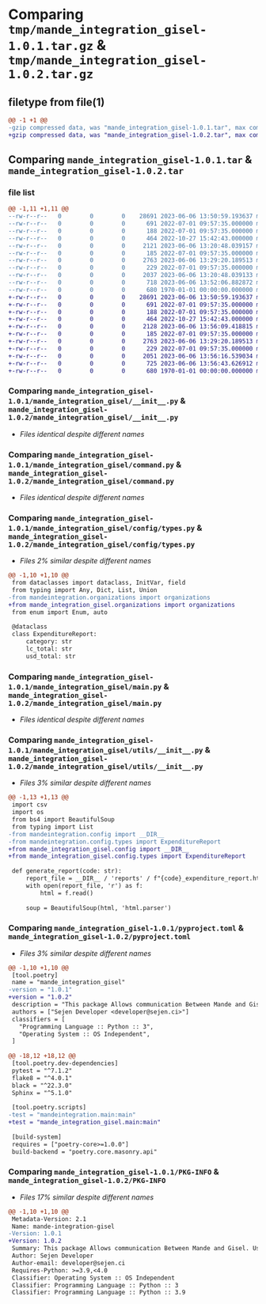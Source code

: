 # Comparing `tmp/mande_integration_gisel-1.0.1.tar.gz` & `tmp/mande_integration_gisel-1.0.2.tar.gz`

## filetype from file(1)

```diff
@@ -1 +1 @@
-gzip compressed data, was "mande_integration_gisel-1.0.1.tar", max compression
+gzip compressed data, was "mande_integration_gisel-1.0.2.tar", max compression
```

## Comparing `mande_integration_gisel-1.0.1.tar` & `mande_integration_gisel-1.0.2.tar`

### file list

```diff
@@ -1,11 +1,11 @@
--rw-r--r--   0        0        0    28691 2023-06-06 13:50:59.193637 mande_integration_gisel-1.0.1/mande_integration_gisel/__init__.py
--rw-r--r--   0        0        0      691 2022-07-01 09:57:35.000000 mande_integration_gisel-1.0.1/mande_integration_gisel/command.py
--rw-r--r--   0        0        0      188 2022-07-01 09:57:35.000000 mande_integration_gisel-1.0.1/mande_integration_gisel/config/__init__.py
--rw-r--r--   0        0        0      464 2022-10-27 15:42:43.000000 mande_integration_gisel-1.0.1/mande_integration_gisel/config/selectors.py
--rw-r--r--   0        0        0     2121 2023-06-06 13:20:48.039157 mande_integration_gisel-1.0.1/mande_integration_gisel/config/types.py
--rw-r--r--   0        0        0      185 2022-07-01 09:57:35.000000 mande_integration_gisel-1.0.1/mande_integration_gisel/config/variables.py
--rw-r--r--   0        0        0     2763 2023-06-06 13:29:20.189513 mande_integration_gisel-1.0.1/mande_integration_gisel/main.py
--rw-r--r--   0        0        0      229 2022-07-01 09:57:35.000000 mande_integration_gisel-1.0.1/mande_integration_gisel/organizations.py
--rw-r--r--   0        0        0     2037 2023-06-06 13:20:48.039133 mande_integration_gisel-1.0.1/mande_integration_gisel/utils/__init__.py
--rw-r--r--   0        0        0      718 2023-06-06 13:52:06.882872 mande_integration_gisel-1.0.1/pyproject.toml
--rw-r--r--   0        0        0      680 1970-01-01 00:00:00.000000 mande_integration_gisel-1.0.1/PKG-INFO
+-rw-r--r--   0        0        0    28691 2023-06-06 13:50:59.193637 mande_integration_gisel-1.0.2/mande_integration_gisel/__init__.py
+-rw-r--r--   0        0        0      691 2022-07-01 09:57:35.000000 mande_integration_gisel-1.0.2/mande_integration_gisel/command.py
+-rw-r--r--   0        0        0      188 2022-07-01 09:57:35.000000 mande_integration_gisel-1.0.2/mande_integration_gisel/config/__init__.py
+-rw-r--r--   0        0        0      464 2022-10-27 15:42:43.000000 mande_integration_gisel-1.0.2/mande_integration_gisel/config/selectors.py
+-rw-r--r--   0        0        0     2128 2023-06-06 13:56:09.418815 mande_integration_gisel-1.0.2/mande_integration_gisel/config/types.py
+-rw-r--r--   0        0        0      185 2022-07-01 09:57:35.000000 mande_integration_gisel-1.0.2/mande_integration_gisel/config/variables.py
+-rw-r--r--   0        0        0     2763 2023-06-06 13:29:20.189513 mande_integration_gisel-1.0.2/mande_integration_gisel/main.py
+-rw-r--r--   0        0        0      229 2022-07-01 09:57:35.000000 mande_integration_gisel-1.0.2/mande_integration_gisel/organizations.py
+-rw-r--r--   0        0        0     2051 2023-06-06 13:56:16.539034 mande_integration_gisel-1.0.2/mande_integration_gisel/utils/__init__.py
+-rw-r--r--   0        0        0      725 2023-06-06 13:56:43.626912 mande_integration_gisel-1.0.2/pyproject.toml
+-rw-r--r--   0        0        0      680 1970-01-01 00:00:00.000000 mande_integration_gisel-1.0.2/PKG-INFO
```

### Comparing `mande_integration_gisel-1.0.1/mande_integration_gisel/__init__.py` & `mande_integration_gisel-1.0.2/mande_integration_gisel/__init__.py`

 * *Files identical despite different names*

### Comparing `mande_integration_gisel-1.0.1/mande_integration_gisel/command.py` & `mande_integration_gisel-1.0.2/mande_integration_gisel/command.py`

 * *Files identical despite different names*

### Comparing `mande_integration_gisel-1.0.1/mande_integration_gisel/config/types.py` & `mande_integration_gisel-1.0.2/mande_integration_gisel/config/types.py`

 * *Files 2% similar despite different names*

```diff
@@ -1,10 +1,10 @@
 from dataclasses import dataclass, InitVar, field
 from typing import Any, Dict, List, Union
-from mandeintegration.organizations import organizations
+from mande_integration_gisel.organizations import organizations
 from enum import Enum, auto
 
 @dataclass
 class ExpenditureReport:
     category: str
     lc_total: str
     usd_total: str
```

### Comparing `mande_integration_gisel-1.0.1/mande_integration_gisel/main.py` & `mande_integration_gisel-1.0.2/mande_integration_gisel/main.py`

 * *Files identical despite different names*

### Comparing `mande_integration_gisel-1.0.1/mande_integration_gisel/utils/__init__.py` & `mande_integration_gisel-1.0.2/mande_integration_gisel/utils/__init__.py`

 * *Files 3% similar despite different names*

```diff
@@ -1,13 +1,13 @@
 import csv
 import os
 from bs4 import BeautifulSoup
 from typing import List
-from mandeintegration.config import __DIR__
-from mandeintegration.config.types import ExpenditureReport
+from mande_integration_gisel.config import __DIR__
+from mande_integration_gisel.config.types import ExpenditureReport
 
 def generate_report(code: str):
     report_file = __DIR__ / 'reports' / f"{code}_expenditure_report.html"
     with open(report_file, 'r') as f:
         html = f.read()
 
     soup = BeautifulSoup(html, 'html.parser')
```

### Comparing `mande_integration_gisel-1.0.1/pyproject.toml` & `mande_integration_gisel-1.0.2/pyproject.toml`

 * *Files 3% similar despite different names*

```diff
@@ -1,10 +1,10 @@
 [tool.poetry]
 name = "mande_integration_gisel"
-version = "1.0.1"
+version = "1.0.2"
 description = "This package Allows communication Between Mande and Gisel. Using WebScraping technics"
 authors = ["Sejen Developer <developer@sejen.ci>"]
 classifiers = [
   "Programming Language :: Python :: 3",
   "Operating System :: OS Independent",
 ]
 
@@ -18,12 +18,12 @@
 [tool.poetry.dev-dependencies]
 pytest = "^7.1.2"
 flake8 = "^4.0.1"
 black = "^22.3.0"
 Sphinx = "^5.1.0"
 
 [tool.poetry.scripts]
-test = "mandeintegration.main:main"
+test = "mande_integration_gisel.main:main"
 
 [build-system]
 requires = ["poetry-core>=1.0.0"]
 build-backend = "poetry.core.masonry.api"
```

### Comparing `mande_integration_gisel-1.0.1/PKG-INFO` & `mande_integration_gisel-1.0.2/PKG-INFO`

 * *Files 17% similar despite different names*

```diff
@@ -1,10 +1,10 @@
 Metadata-Version: 2.1
 Name: mande-integration-gisel
-Version: 1.0.1
+Version: 1.0.2
 Summary: This package Allows communication Between Mande and Gisel. Using WebScraping technics
 Author: Sejen Developer
 Author-email: developer@sejen.ci
 Requires-Python: >=3.9,<4.0
 Classifier: Operating System :: OS Independent
 Classifier: Programming Language :: Python :: 3
 Classifier: Programming Language :: Python :: 3.9
```

